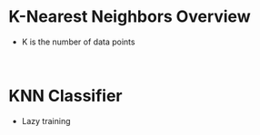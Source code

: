 # K-Nearest Neighbors Overview

* K is the number of data points

<br>

# KNN Classifier

* Lazy training